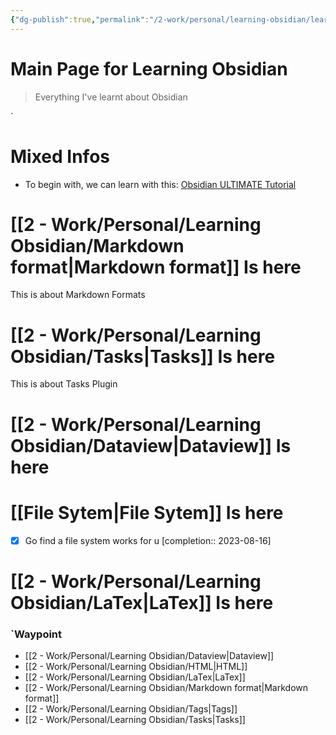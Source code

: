 ```yaml
---
{"dg-publish":true,"permalink":"/2-work/personal/learning-obsidian/learning-obsidian/","tags":["gardenEntry"]}
---
```



# Main Page for Learning Obsidian
>Everything I've learnt about Obsidian

`
# **Mixed Infos**
- To begin with, we can learn with this: [Obsidian ULTIMATE Tutorial](https://www.youtube.com/watch?v=WqKluXIra70)

# [[2 - Work/Personal/Learning Obsidian/Markdown format\|Markdown format]] Is here
This is about Markdown Formats

# [[2 - Work/Personal/Learning Obsidian/Tasks\|Tasks]] Is here
This is about Tasks Plugin

# [[2 - Work/Personal/Learning Obsidian/Dataview\|Dataview]] Is here


# [[File Sytem\|File Sytem]] Is here
- [x] Go find a file system works for u  [completion:: 2023-08-16]


# [[2 - Work/Personal/Learning Obsidian/LaTex\|LaTex]] Is here










### `Waypoint

- [[2 - Work/Personal/Learning Obsidian/Dataview\|Dataview]]
- [[2 - Work/Personal/Learning Obsidian/HTML\|HTML]]
- [[2 - Work/Personal/Learning Obsidian/LaTex\|LaTex]]
- [[2 - Work/Personal/Learning Obsidian/Markdown format\|Markdown format]]
- [[2 - Work/Personal/Learning Obsidian/Tags\|Tags]]
- [[2 - Work/Personal/Learning Obsidian/Tasks\|Tasks]]



